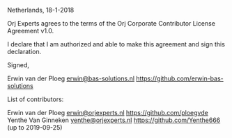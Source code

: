 Netherlands, 18-1-2018

Orj Experts agrees to the terms of the Orj Corporate Contributor License
Agreement v1.0.

I declare that I am authorized and able to make this agreement and sign this
declaration.

Signed,

Erwin van der Ploeg erwin@bas-solutions.nl https://github.com/erwin-bas-solutions

List of contributors:

Erwin van der Ploeg erwin@orjexperts.nl https://github.com/ploegvde
Yenthe Van Ginneken yenthe@orjexperts.nl https://github.com/Yenthe666 (up to 2019-09-25)
